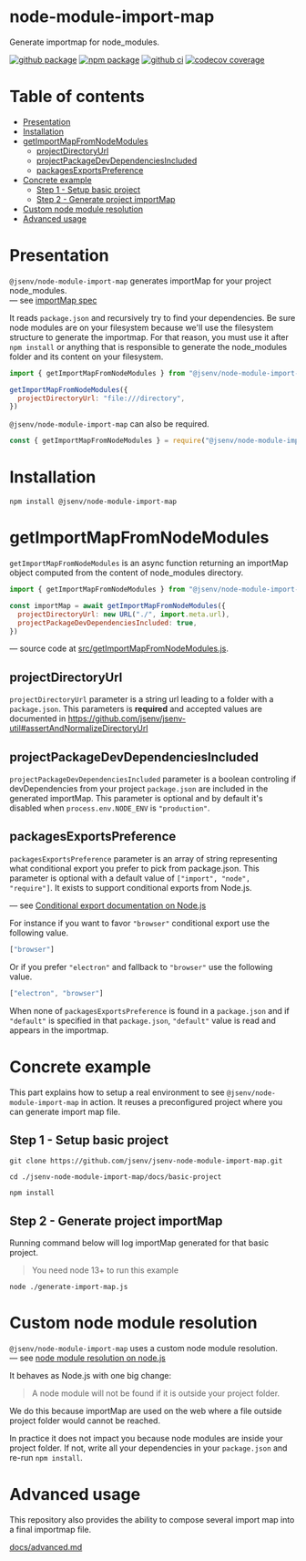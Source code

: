 # node-module-import-map

Generate importmap for node_modules.

[![github package](https://img.shields.io/github/package-json/v/jsenv/jsenv-node-module-import-map.svg?logo=github&label=package)](https://github.com/jsenv/jsenv-node-module-import-map/packages)
[![npm package](https://img.shields.io/npm/v/@jsenv/node-module-import-map.svg?logo=npm&label=package)](https://www.npmjs.com/package/@jsenv/node-module-import-map)
[![github ci](https://github.com/jsenv/jsenv-node-module-import-map/workflows/ci/badge.svg)](https://github.com/jsenv/jsenv-node-module-import-map/actions?workflow=ci)
[![codecov coverage](https://codecov.io/gh/jsenv/jsenv-node-module-import-map/branch/master/graph/badge.svg)](https://codecov.io/gh/jsenv/jsenv-node-module-import-map)

# Table of contents

- [Presentation](#Presentation)
- [Installation](#installation)
- [getImportMapFromNodeModules](#getImportMapFromNodeModules)
  - [projectDirectoryUrl](#projectDirectoryUrl)
  - [projectPackageDevDependenciesIncluded](#projectPackageDevDependenciesIncluded)
  - [packagesExportsPreference](#packagesExportsPreference)
- [Concrete example](#concrete-example)
  - [Step 1 - Setup basic project](#step-1---setup-project)
  - [Step 2 - Generate project importMap](#step-2---generate-project-importMap)
- [Custom node module resolution](#custom-node-module-resolution)
- [Advanced usage](#Advanced-usage)

# Presentation

`@jsenv/node-module-import-map` generates importMap for your project node_modules.<br />
— see [importMap spec](https://github.com/WICG/import-maps)

It reads `package.json` and recursively try to find your dependencies. Be sure node modules are on your filesystem because we'll use the filesystem structure to generate the importmap. For that reason, you must use it after `npm install` or anything that is responsible to generate the node_modules folder and its content on your filesystem.

```js
import { getImportMapFromNodeModules } from "@jsenv/node-module-import-map"

getImportMapFromNodeModules({
  projectDirectoryUrl: "file:///directory",
})
```

`@jsenv/node-module-import-map` can also be required.

```js
const { getImportMapFromNodeModules } = require("@jsenv/node-module-import-map")
```

# Installation

```console
npm install @jsenv/node-module-import-map
```

# getImportMapFromNodeModules

`getImportMapFromNodeModules` is an async function returning an importMap object computed from the content of node_modules directory.

```js
import { getImportMapFromNodeModules } from "@jsenv/node-module-import-map"

const importMap = await getImportMapFromNodeModules({
  projectDirectoryUrl: new URL("./", import.meta.url),
  projectPackageDevDependenciesIncluded: true,
})
```

— source code at [src/getImportMapFromNodeModules.js](./src/getImportMapFromNodeModules.js).

## projectDirectoryUrl

`projectDirectoryUrl` parameter is a string url leading to a folder with a `package.json`. This parameters is **required** and accepted values are documented in https://github.com/jsenv/jsenv-util#assertAndNormalizeDirectoryUrl

## projectPackageDevDependenciesIncluded

`projectPackageDevDependenciesIncluded` parameter is a boolean controling if devDependencies from your project `package.json` are included in the generated importMap. This parameter is optional and by default it's disabled when `process.env.NODE_ENV` is `"production"`.

## packagesExportsPreference

`packagesExportsPreference` parameter is an array of string representing what conditional export you prefer to pick from package.json. This parameter is optional with a default value of `["import", "node", "require"]`. It exists to support conditional exports from Node.js.

— see [Conditional export documentation on Node.js](https://nodejs.org/dist/latest-v13.x/docs/api/esm.html#esm_conditional_exports)

For instance if you want to favor `"browser"` conditional export use the following value.

<!-- prettier-ignore -->
```js
["browser"]
```

Or if you prefer `"electron"` and fallback to `"browser"` use the following value.

<!-- prettier-ignore -->
```js
["electron", "browser"]
```

When none of `packagesExportsPreference` is found in a `package.json` and if `"default"` is specified in that `package.json`, `"default"` value is read and appears in the importmap.

# Concrete example

This part explains how to setup a real environment to see `@jsenv/node-module-import-map` in action.
It reuses a preconfigured project where you can generate import map file.

## Step 1 - Setup basic project

```console
git clone https://github.com/jsenv/jsenv-node-module-import-map.git
```

```console
cd ./jsenv-node-module-import-map/docs/basic-project
```

```console
npm install
```

## Step 2 - Generate project importMap

Running command below will log importMap generated for that basic project.

> You need node 13+ to run this example

```console
node ./generate-import-map.js
```

# Custom node module resolution

`@jsenv/node-module-import-map` uses a custom node module resolution.<br />
— see [node module resolution on node.js](https://nodejs.org/api/modules.html#modules_all_together)

It behaves as Node.js with one big change:

> A node module will not be found if it is outside your project folder.

We do this because importMap are used on the web where a file outside project folder would cannot be reached.

In practice it does not impact you because node modules are inside your project folder. If not, write all your dependencies in your `package.json` and re-run `npm install`.

# Advanced usage

This repository also provides the ability to compose several import map into a final importmap file.

[docs/advanced.md](./docs/advanced.md)
